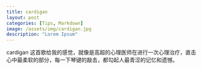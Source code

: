 ```yaml
---
title: cardigan
layout: post
categories: [Tips, Markdown]
image: /assets/img/cardigan.jpg
description: "Lorem Ipsum"
---
```

cardigan
这首歌给我的感觉，就像是高超的心理医师在进行一次心理治疗，直击心中最柔软的部分，每一下琴键的敲击，都勾起人最青涩的记忆和遗憾。
